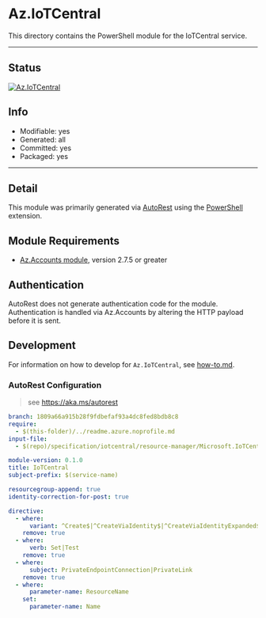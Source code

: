 <!-- region Generated -->
# Az.IoTCentral
This directory contains the PowerShell module for the IoTCentral service.

---
## Status
[![Az.IoTCentral](https://img.shields.io/powershellgallery/v/Az.IoTCentral.svg?style=flat-square&label=Az.IoTCentral "Az.IoTCentral")](https://www.powershellgallery.com/packages/Az.IoTCentral/)

## Info
- Modifiable: yes
- Generated: all
- Committed: yes
- Packaged: yes

---
## Detail
This module was primarily generated via [AutoRest](https://github.com/Azure/autorest) using the [PowerShell](https://github.com/Azure/autorest.powershell) extension.

## Module Requirements
- [Az.Accounts module](https://www.powershellgallery.com/packages/Az.Accounts/), version 2.7.5 or greater

## Authentication
AutoRest does not generate authentication code for the module. Authentication is handled via Az.Accounts by altering the HTTP payload before it is sent.

## Development
For information on how to develop for `Az.IoTCentral`, see [how-to.md](how-to.md).
<!-- endregion -->

### AutoRest Configuration
> see https://aka.ms/autorest

``` yaml
branch: 1809a66a915b28f9fdbefaf93a4dc8fed8bdb8c8
require:
  - $(this-folder)/../readme.azure.noprofile.md 
input-file:
  - $(repo)/specification/iotcentral/resource-manager/Microsoft.IoTCentral/preview/2021-11-01-preview/iotcentral.json

module-version: 0.1.0
title: IoTCentral
subject-prefix: $(service-name)

resourcegroup-append: true
identity-correction-for-post: true

directive:
  - where:
      variant: ^Create$|^CreateViaIdentity$|^CreateViaIdentityExpanded$|^Update$|^UpdateViaIdentity$
    remove: true
  - where:
      verb: Set|Test
    remove: true
  - where:
      subject: PrivateEndpointConnection|PrivateLink
    remove: true
  - where:
      parameter-name: ResourceName
    set:
      parameter-name: Name
```
